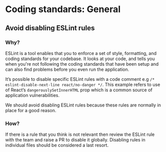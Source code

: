 # Coding standards: General

## Avoid disabling ESLint rules

### Why?

ESLint is a tool enables that you to enforce a set of style, formatting, and coding standards for your codebase. It looks at your code, and tells you when you're not following the coding standards that have been setup and can also find problems before you even run the application.

It’s possible to disable specific ESLint rules with a code comment e.g `/* eslint-disable-next-line react/no-danger */`. This example refers to use of React’s `dangerouslySetInnerHTML` prop which is a common source of application vulnerabilities.

We should avoid disabling ESLint rules because these rules are normally in place for a good reason.

### How?

If there is a rule that you think is not relevant then review the ESLint rule with the team and raise a PR to disable it globally. Disabling rules in individual files should be considered a last resort.
